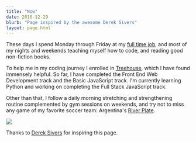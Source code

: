 ```yaml
---
title: "Now"
date: 2016-12-29
blurb: "Page inspired by the awesome Derek Sivers"
layout: page.html
---
```


These days I spend Monday through Friday at my [full time job](http://linkedin.com/in/mariobox), and most of my nights and weekends teaching  myself how to code, and reading good non-fiction books.

To help me in my coding journey I enrolled in [Treehouse](http://teamtreehouse.com), which I have found immensely helpful. So far, I have completed the Front End Web Development track and the Basic JavaScript track.  I'm currently learning Python and working on completing the Full Stack JavaScript track.

Other than that, I follow a daily morning stretching and strengthening routine complemented by gym sessions on weekends, and try not to miss any game of my favorite soccer team: Argentina's [River Plate](https://www.flickr.com/photos/mariobox/4447672631/in/album-72157623657717740/).

<img src="/img/now.jpg" class="profile medium">

<div id="lastUpdated"></div>

Thanks to [Derek Sivers](http://sivers.org/nowff) for inspiring this page.

<script src="/js/lastupdated.js"></script>

